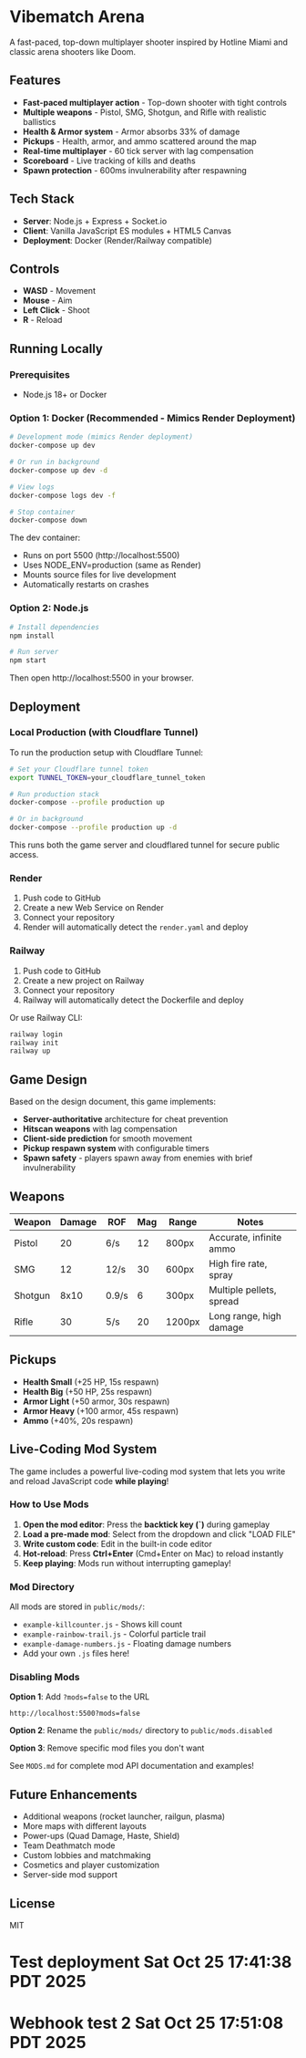 # Vibematch Arena

A fast-paced, top-down multiplayer shooter inspired by Hotline Miami and classic arena shooters like Doom.

## Features

- **Fast-paced multiplayer action** - Top-down shooter with tight controls
- **Multiple weapons** - Pistol, SMG, Shotgun, and Rifle with realistic ballistics
- **Health & Armor system** - Armor absorbs 33% of damage
- **Pickups** - Health, armor, and ammo scattered around the map
- **Real-time multiplayer** - 60 tick server with lag compensation
- **Scoreboard** - Live tracking of kills and deaths
- **Spawn protection** - 600ms invulnerability after respawning

## Tech Stack

- **Server**: Node.js + Express + Socket.io
- **Client**: Vanilla JavaScript ES modules + HTML5 Canvas
- **Deployment**: Docker (Render/Railway compatible)

## Controls

- **WASD** - Movement
- **Mouse** - Aim
- **Left Click** - Shoot
- **R** - Reload

## Running Locally

### Prerequisites
- Node.js 18+ or Docker

### Option 1: Docker (Recommended - Mimics Render Deployment)

```bash
# Development mode (mimics Render deployment)
docker-compose up dev

# Or run in background
docker-compose up dev -d

# View logs
docker-compose logs dev -f

# Stop container
docker-compose down
```

The dev container:
- Runs on port 5500 (http://localhost:5500)
- Uses NODE_ENV=production (same as Render)
- Mounts source files for live development
- Automatically restarts on crashes

### Option 2: Node.js

```bash
# Install dependencies
npm install

# Run server
npm start
```

Then open http://localhost:5500 in your browser.

## Deployment

### Local Production (with Cloudflare Tunnel)

To run the production setup with Cloudflare Tunnel:

```bash
# Set your Cloudflare tunnel token
export TUNNEL_TOKEN=your_cloudflare_tunnel_token

# Run production stack
docker-compose --profile production up

# Or in background
docker-compose --profile production up -d
```

This runs both the game server and cloudflared tunnel for secure public access.

### Render

1. Push code to GitHub
2. Create a new Web Service on Render
3. Connect your repository
4. Render will automatically detect the `render.yaml` and deploy

### Railway

1. Push code to GitHub
2. Create a new project on Railway
3. Connect your repository
4. Railway will automatically detect the Dockerfile and deploy

Or use Railway CLI:

```bash
railway login
railway init
railway up
```

## Game Design

Based on the design document, this game implements:

- **Server-authoritative** architecture for cheat prevention
- **Hitscan weapons** with lag compensation
- **Client-side prediction** for smooth movement
- **Pickup respawn system** with configurable timers
- **Spawn safety** - players spawn away from enemies with brief invulnerability

## Weapons

| Weapon  | Damage | ROF  | Mag | Range | Notes                    |
|---------|--------|------|-----|-------|--------------------------|
| Pistol  | 20     | 6/s  | 12  | 800px | Accurate, infinite ammo  |
| SMG     | 12     | 12/s | 30  | 600px | High fire rate, spray    |
| Shotgun | 8x10   | 0.9/s| 6   | 300px | Multiple pellets, spread |
| Rifle   | 30     | 5/s  | 20  | 1200px| Long range, high damage  |

## Pickups

- **Health Small** (+25 HP, 15s respawn)
- **Health Big** (+50 HP, 25s respawn)
- **Armor Light** (+50 armor, 30s respawn)
- **Armor Heavy** (+100 armor, 45s respawn)
- **Ammo** (+40%, 20s respawn)

## Live-Coding Mod System

The game includes a powerful live-coding mod system that lets you write and reload JavaScript code **while playing**!

### How to Use Mods

1. **Open the mod editor**: Press the **backtick key (`)** during gameplay
2. **Load a pre-made mod**: Select from the dropdown and click "LOAD FILE"
3. **Write custom code**: Edit in the built-in code editor
4. **Hot-reload**: Press **Ctrl+Enter** (Cmd+Enter on Mac) to reload instantly
5. **Keep playing**: Mods run without interrupting gameplay!

### Mod Directory

All mods are stored in `public/mods/`:
- `example-killcounter.js` - Shows kill count
- `example-rainbow-trail.js` - Colorful particle trail
- `example-damage-numbers.js` - Floating damage numbers
- Add your own `.js` files here!

### Disabling Mods

**Option 1**: Add `?mods=false` to the URL
```
http://localhost:5500?mods=false
```

**Option 2**: Rename the `public/mods/` directory to `public/mods.disabled`

**Option 3**: Remove specific mod files you don't want

See `MODS.md` for complete mod API documentation and examples!

## Future Enhancements

- Additional weapons (rocket launcher, railgun, plasma)
- More maps with different layouts
- Power-ups (Quad Damage, Haste, Shield)
- Team Deathmatch mode
- Custom lobbies and matchmaking
- Cosmetics and player customization
- Server-side mod support

## License

MIT
# Test deployment Sat Oct 25 17:41:38 PDT 2025
# Webhook test 2 Sat Oct 25 17:51:08 PDT 2025
